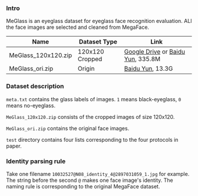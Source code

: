### Intro
MeGlass is an eyeglass dataset for eyeglass face recognition evaluation. ALl the face images are selected and cleaned from MegaFace.

|Name|Dataset Type|Link|
|-|-|-|
|MeGlass_120x120.zip|120x120 Cropped|[Google Drive](https://drive.google.com/open?id=1T15qNvU5FHg3Xte_aOTFSwP66_x6gfxZ) or [Baidu Yun](https://pan.baidu.com/s/1QPGi22RaNWJrV1w5wNbSkg), 335.8M|
|MeGlass_ori.zip|Origin|[Baidu Yun](), 13.3G|

### Dataset description
`meta.txt` contains the glass labels of images. `1` means black-eyeglass, `0` means no-eyeglass.

`MeGlass_120x120.zip` consists of the cropped images of size 120x120.

`MeGlass_ori.zip` contains the original face images. 

`test` directory contains four lists corresponding to the four protocols in paper.


### Identity parsing rule
Take one filename `10032527@N08_identity_4@2897031059_1.jpg` for example. The string before the second `@` makes one face image's identity.
The naming rule is corresponding to the original MegaFace dataset.
